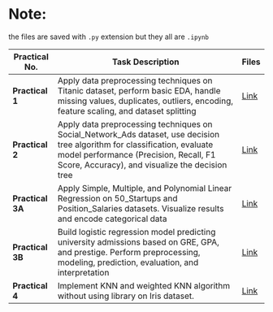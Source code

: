 # Note:
the files are saved with `.py` extension but they all are `.ipynb`

| Practical No. | Task Description | Files |
|---------------|------------------|-------|
| **Practical 1** | Apply data preprocessing techniques on Titanic dataset, perform basic EDA, handle missing values, duplicates, outliers, encoding, feature scaling, and dataset splitting | [Link](https://github.com/tusharpamnani/ML-Lab/blob/main/pract1.py) |
| **Practical 2** | Apply data preprocessing techniques on Social_Network_Ads dataset, use decision tree algorithm for classification, evaluate model performance (Precision, Recall, F1 Score, Accuracy), and visualize the decision tree | [Link](https://github.com/tusharpamnani/ML-Lab/blob/main/pract2.py) |
| **Practical 3A** | Apply Simple, Multiple, and Polynomial Linear Regression on 50_Startups and Position_Salaries datasets. Visualize results and encode categorical data | [Link](https://github.com/tusharpamnani/ML-Lab/blob/main/pract3.py) |
| **Practical 3B** | Build logistic regression model predicting university admissions based on GRE, GPA, and prestige. Perform preprocessing, modeling, prediction, evaluation, and interpretation | [Link](https://github.com/tusharpamnani/ML-Lab/blob/main/pract3.py) |
| **Practical 4** | Implement KNN and weighted KNN  algorithm without using library on Iris dataset. | [Link](https://github.com/tusharpamnani/ML-Lab/blob/main'pract4.py) |
